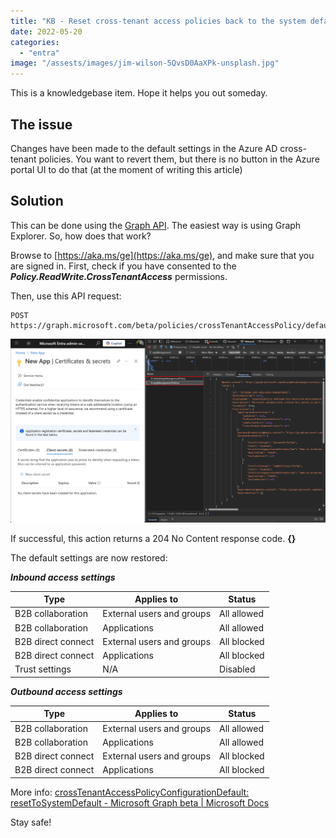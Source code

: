 ```yaml
---
title: "KB - Reset cross-tenant access policies back to the system default."
date: 2022-05-20
categories: 
  - "entra"
image: "/assests/images/jim-wilson-5QvsD0AaXPk-unsplash.jpg"
---
```


This is a knowledgebase item. Hope it helps you out someday.

## The issue

Changes have been made to the default settings in the Azure AD cross-tenant policies. You want to revert them, but there is no button in the Azure portal UI to do that (at the moment of writing this article)

## Solution

This can be done using the [Graph API](https://docs.microsoft.com/en-us/graph/api/crosstenantaccesspolicyconfigurationdefault-resettosystemdefault?view=graph-rest-beta&tabs=http). The easiest way is using Graph Explorer. So, how does that work?

Browse to [https://aka.ms/ge](https://aka.ms/ge), and make sure that you are signed in. First, check if you have consented to the **_Policy.ReadWrite.CrossTenantAccess_** permissions.

Then, use this API request:

```
POST https://graph.microsoft.com/beta/policies/crossTenantAccessPolicy/default/resetToSystemDefault
```

![](/assets/images/image-20.png)

If successful, this action returns a 204 No Content response code. **{}**

The default settings are now restored:

**_Inbound access settings_**

| **Type** | **Applies to** | **Status** |
| --- | --- | --- |
| B2B collaboration | External users and groups | All allowed |
| B2B collaboration | Applications | All allowed |
| B2B direct connect | External users and groups | All blocked |
| B2B direct connect | Applications | All blocked |
| Trust settings | N/A | Disabled |

**_Outbound access settings_**

| **Type** | **Applies to** | **Status** |
| --- | --- | --- |
| B2B collaboration | External users and groups | All allowed |
| B2B collaboration | Applications | All allowed |
| B2B direct connect | External users and groups | All blocked |
| B2B direct connect | Applications | All blocked |

More info: [crossTenantAccessPolicyConfigurationDefault: resetToSystemDefault - Microsoft Graph beta | Microsoft Docs](https://docs.microsoft.com/en-us/graph/api/crosstenantaccesspolicyconfigurationdefault-resettosystemdefault?view=graph-rest-beta&tabs=http)

Stay safe!
